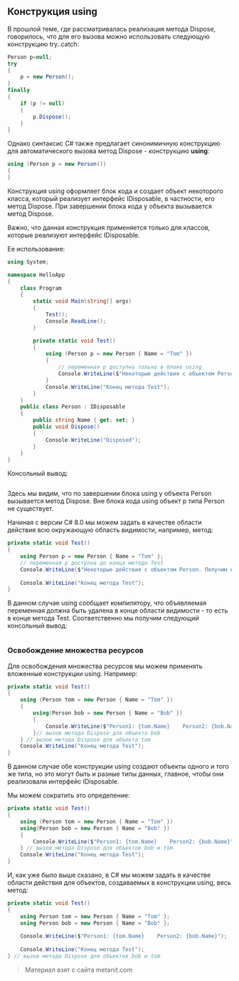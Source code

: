 ## Конструкция using

В прошлой теме, где рассматривалась реализация метода Dispose, говорилось, что для его вызова можно использовать следующую конструкцию try..catch:

```cs
Person p=null;
try
{
    p = new Person();
}
finally
{
    if (p != null)
    {
        p.Dispose();
    }
}
```

Однако синтаксис C# также предлагает синонимичную конструкцию для автоматического вызова метод Dispose - конструкцию **using**:

```cs
using (Person p = new Person())
{
}
```

Конструкция using оформляет блок кода и создает объект некоторого класса, который реализует интерфейс IDisposable, в частности, его метод Dispose. При завершении блока кода у объекта вызывается метод Dispose.

Важно, что данная конструкция применяется только для классов, которые реализуют интерфейс IDisposable.

Ее использование:

```cs
using System;

namespace HelloApp
{
    class Program
    {
        static void Main(string[] args)
        {
            Test();
            Console.ReadLine();
        }

        private static void Test()
        {
            using (Person p = new Person { Name = "Tom" })
            {
                // переменная p доступна только в блоке using
                Console.WriteLine($"Некоторые действия с объектом Person. Получим его имя: {p.Name}");
            }
            Console.WriteLine("Конец метода Test");
        }
    }
    public class Person : IDisposable
    {
        public string Name { get; set; }
        public void Dispose()
        {
            Console.WriteLine("Disposed");
        }
    }
}
```

Консольный вывод:

```

```

Здесь мы видим, что по завершении блока using у объекта Person вызывается метод Dispose. Вне блока кода using объект p типа Person не существует.

Начиная с версии C# 8.0 мы можем задать в качестве области действия всю окружающую область видимости, например, метод:

```cs
private static void Test()
{
    using Person p = new Person { Name = "Tom" };
    // переменная p доступна до конца метода Test
    Console.WriteLine($"Некоторые действия с объектом Person. Получим его имя: {p.Name}");
            
    Console.WriteLine("Конец метода Test");
}
```

В данном случае using сообщает компилятору, что объявляемая переменная должна быть удалена в конце области видимости - то есть в конце метода Test. Соответственно мы получим следующий консольный вывод:

```

```

### Освобождение множества ресурсов

Для освобождения множества ресурсов мы можем применять вложенные конструкции using. Например:

```cs
private static void Test()
{
    using (Person tom = new Person { Name = "Tom" })
    {
        using(Person bob = new Person { Name = "Bob" })
        {
            Console.WriteLine($"Person1: {tom.Name}    Person2: {bob.Name}");
        }// вызов метода Dispose для объекта bob
    } // вызов метода Dispose для объекта tom
    Console.WriteLine("Конец метода Test");
}
```

В данном случае обе конструкции using создают объекты одного и того же типа, но это могут быть и разные типы данных, главное, чтобы они реализовали интерфейс IDisposable.

Мы можем сократить это определение:

```cs
private static void Test()
{
    using (Person tom = new Person { Name = "Tom" })
    using(Person bob = new Person { Name = "Bob" })
    {
        Console.WriteLine($"Person1: {tom.Name}    Person2: {bob.Name}");
    } // вызов метода Dispose для объектов bob и tom
    Console.WriteLine("Конец метода Test");
}
```

И, как уже было выше сказано, в C# мы можем задать в качестве области действия для объектов, создаваемых в конструкции using, весь метод:

```cs
private static void Test()
{
    using Person tom = new Person { Name = "Tom" };
    using Person bob = new Person { Name = "Bob" };
    
    Console.WriteLine($"Person1: {tom.Name}    Person2: {bob.Name}");
    
    Console.WriteLine("Конец метода Test");
} // вызов метода Dispose для объектов bob и tom
```


> Материал взят с сайта metanit.com